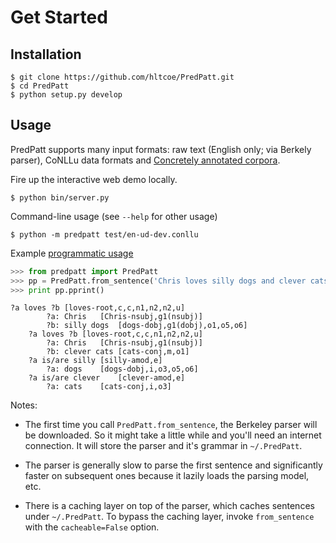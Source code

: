 # Get Started

## Installation

    $ git clone https://github.com/hltcoe/PredPatt.git
    $ cd PredPatt
    $ python setup.py develop

## Usage

PredPatt supports many input formats: raw text (English only; via Berkely parser), CoNLLu
data formats and [Concretely annotated corpora](https://github.com/hltcoe/concrete-docs/blob/master/GETTING_STARTED.md).

Fire up the interactive web demo locally.

    $ python bin/server.py

Command-line usage (see ``--help`` for other usage)

    $ python -m predpatt test/en-ud-dev.conllu

Example [programmatic usage](using_predpatt.py)

```python
>>> from predpatt import PredPatt
>>> pp = PredPatt.from_sentence('Chris loves silly dogs and clever cats .')
>>> print pp.pprint()
```
```
?a loves ?b	[loves-root,c,c,n1,n2,n2,u]
        ?a: Chris	[Chris-nsubj,g1(nsubj)]
        ?b: silly dogs	[dogs-dobj,g1(dobj),o1,o5,o6]
    ?a loves ?b	[loves-root,c,c,n1,n2,n2,u]
        ?a: Chris	[Chris-nsubj,g1(nsubj)]
        ?b: clever cats	[cats-conj,m,o1]
    ?a is/are silly	[silly-amod,e]
        ?a: dogs	[dogs-dobj,i,o3,o5,o6]
    ?a is/are clever	[clever-amod,e]
        ?a: cats	[cats-conj,i,o3]
```

Notes:

 - The first time you call `PredPatt.from_sentence`, the Berkeley parser will be
   downloaded. So it might take a little while and you'll need an internet
   connection. It will store the parser and it's grammar in `~/.PredPatt`.

- The parser is generally slow to parse the first sentence and significantly
  faster on subsequent ones because it lazily loads the parsing model, etc.

- There is a caching layer on top of the parser, which caches sentences under
  `~/.PredPatt`. To bypass the caching layer, invoke `from_sentence` with the
  `cacheable=False` option.

